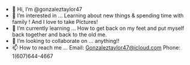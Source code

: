 - 👋 Hi, I’m @gonzaleztaylor47
- 👀 I’m interested in ... Learning about new things & spending time with family ! And I love to take Pictures!
- 🌱 I’m currently learning ... How to get back on my feet and put myself back together and back to the old me.
- 💞️ I’m looking to collaborate on ... anything!!
- 📫 How to reach me ... Email: Gonzaleztaylor47@icloud.com 
                         Phone: 1(607)644-4667

<!---
gonzaleztaylor47/gonzaleztaylor47 is a ✨ special ✨ repository because its `README.md` (this file) appears on your GitHub profile.
You can click the Preview link to take a look at your changes.
--->
